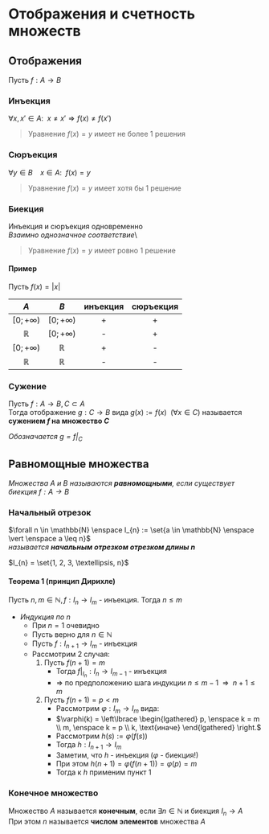 # Отображения и счетность множеств

## Отображения

Пусть $f: A \rightarrow B$

### Инъекция
$\forall x, x' \in A: \enspace x \ne x' \Rightarrow f(x) \ne f(x')$

> Уравнение $f(x) = y$ имеет не более 1 решения

### Сюръекция
$\forall y \in B \enspace \enspace x \in A: \enspace f(x) = y$

> Уравнение $f(x) = y$ имеет хотя бы 1 решение

### Биекция
Инъекция и сюръекция одновременно  
*Взаимно однозначное соответствие*\

> Уравнение $f(x) = y$ имеет ровно 1 решение

#### Пример

Пусть $f(x) = |x|$

|      $A$       |      $B$       | инъекция | сюръекция |
| :------------: | :------------: | :------: | :-------: |
| $[0; +\infty)$ | $[0; +\infty)$ |    +     |     +     |
|  $\mathbb{R}$  | $[0; +\infty)$ |    -     |     +     |
| $[0; +\infty)$ |  $\mathbb{R}$  |    +     |     -     |
|  $\mathbb{R}$  |  $\mathbb{R}$  |    -     |     -     |
### Сужение
Пусть $f: A \rightarrow B, C \subset A$  
Тогда отображение $g: C \rightarrow B$ вида $g(x) := f(x) \enspace (\forall x \in C)$ называется **сужением $f$ на множество $C$**

*Обозначается $g = f|_C$*

## Равномощные множества
*Множества $A$ и $B$ называются **равномощными**, если существует биекция $f: A \rightarrow B$*

### Начальный отрезок
$\forall n \in \mathbb{N} \enspace I_{n} := \set{a \in \mathbb{N} \enspace \vert \enspace a \leq n}$  
_называется **начальным отрезком отрезком длины $n$**_

$I_{n} = \set{1, 2, 3, \textellipsis, n}$

#### Теорема 1 (принцип Дирихле)
Пусть $n, m \in \mathbb{N}, f: I_{n} \rightarrow I_{m}$ - инъекция. Тогда $n \leq m$

- *Индукция по $n$*
    - При $n = 1$ очевидно
    - Пусть верно для $n \in \mathbb{N}$
    - Пусть $f: I_{n+1} \rightarrow I_{m}$ - инъекция
    - Рассмотрим 2 случая:
        1. Пусть $f(n + 1) = m$
            - Тогда $f|_{I_{n}}: I_{n} \rightarrow I_{m-1}$ - инъекция
            - $\Rightarrow$ по предположению шага индукции $n \leq m - 1 \enspace \Rightarrow \enspace n + 1 \leq m$
        2. Пусть $f(n + 1) = p < m$
            - Рассмотрим $\varphi: I_{m} \rightarrow I_{m}$ вида:
            - $\varphi(k) = \left\lbrace \begin{lgathered} p, \enspace k = m \\ m, \enspace k = p \\ k, \text{иначе} \end{lgathered} \right.$
            - Рассмотрим $h(s) := \varphi(f(s))$
            - Тогда $h: I_{n+1} \rightarrow I_{m}$
            - Заметим, что $h$ - инъекция ($\varphi$ - биекция!)
            - При этом $h(n + 1) = \varphi(f(n + 1)) = \varphi(p) = m$
            - Тогда к $h$ применим пункт 1

### Конечное множество
Множество $A$ называется **конечным**, если $\exists n \in \mathbb{N}$ и биекция $I_{n} \rightarrow A$  
При этом $n$ называется **числом элементов** множества $A$

